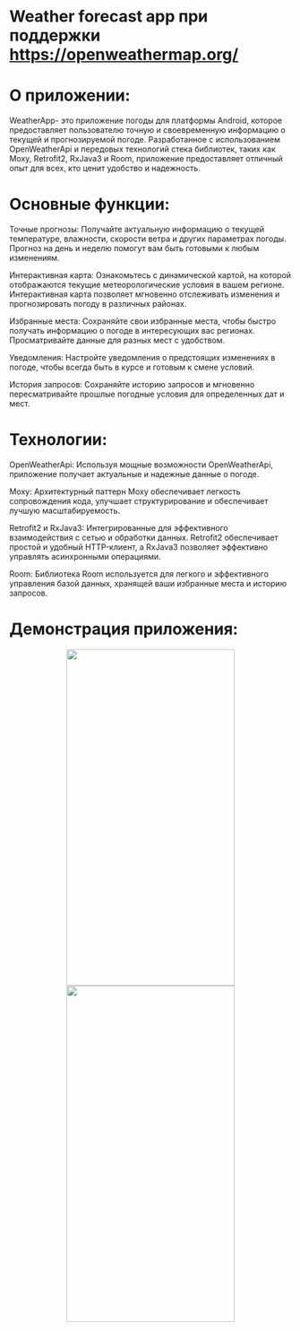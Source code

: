# Weather forecast app при поддержки https://openweathermap.org/

# О приложении:
WeatherApp- это приложение погоды для платформы Android, которое предоставляет пользователю точную и своевременную информацию о текущей и прогнозируемой погоде. Разработанное с использованием OpenWeatherApi и передовых технологий стека библиотек, таких как Moxy, Retrofit2, RxJava3 и Room, приложение предоставляет отличный опыт для всех, кто ценит удобство и надежность.

# Основные функции:

Точные прогнозы:
Получайте актуальную информацию о текущей температуре, влажности, скорости ветра и других параметрах погоды. Прогноз на день и неделю помогут вам быть готовыми к любым изменениям.

Интерактивная карта:
Ознакомьтесь с динамической картой, на которой отображаются текущие метеорологические условия в вашем регионе. Интерактивная карта позволяет мгновенно отслеживать изменения и прогнозировать погоду в различных районах.

Избранные места:
Сохраняйте свои избранные места, чтобы быстро получать информацию о погоде в интересующих вас регионах. Просматривайте данные для разных мест с удобством.

Уведомления:
Настройте уведомления о предстоящих изменениях в погоде, чтобы всегда быть в курсе и готовым к смене условий.

История запросов:
Сохраняйте историю запросов и мгновенно пересматривайте прошлые погодные условия для определенных дат и мест.

# Технологии:

OpenWeatherApi:
Используя мощные возможности OpenWeatherApi, приложение получает актуальные и надежные данные о погоде.

Moxy:
Архитектурный паттерн Moxy обеспечивает легкость сопровождения кода, улучшает структурирование и обеспечивает лучшую масштабируемость.

Retrofit2 и RxJava3:
Интегрированные для эффективного взаимодействия с сетью и обработки данных. Retrofit2 обеспечивает простой и удобный HTTP-клиент, а RxJava3 позволяет эффективно управлять асинхронными операциями.

Room:
Библиотека Room используется для легкого и эффективного управления базой данных, хранящей ваши избранные места и историю запросов.


# Демонстрация приложения:
<p align="center">
  <img src="https://github.com/OneVan4/Weather-App-UF/assets/113106342/571f7774-65cf-4fcd-8828-3eca1e0e0da6" width="300" height="600">
  <img src="https://github.com/OneVan4/Weather-App-UF/assets/113106342/0d58e4a9-855e-4877-a632-3cd1b1453340" width="300" height="600">
</p>

